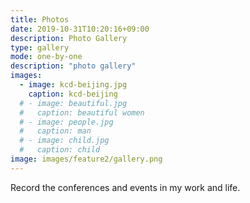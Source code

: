 ```yaml
---
title: Photos
date: 2019-10-31T10:20:16+09:00
description: Photo Gallery
type: gallery
mode: one-by-one
description: "photo gallery"
images:
  - image: kcd-beijing.jpg
    caption: kcd-beijing
  # - image: beautiful.jpg
  #   caption: beautiful women
  # - image: people.jpg
  #   caption: man
  # - image: child.jpg
  #   caption: child
image: images/feature2/gallery.png
---
```


Record the conferences and events in my work and life.
